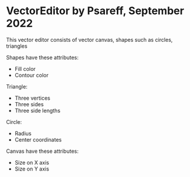 # VectorEditor by Psareff, September 2022
This vector editor consists of vector canvas, shapes such as circles, triangles

Shapes have these attributes:
- Fill color
- Contour color

Triangle:
- Three vertices
- Three sides
- Three side lengths

Circle:
- Radius
- Center coordinates

Canvas have these attributes:
- Size on X axis
- Size on Y axis
